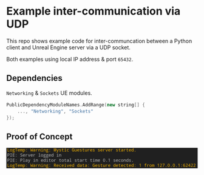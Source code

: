 # Example inter-communication via UDP


This repo shows example code for inter-communcation between a Python client and Unreal Engine server via a UDP socket.

Both examples using local IP address & port `65432`.

## Dependencies
`Networking` & `Sockets` UE modules.
```c++
PublicDependencyModuleNames.AddRange(new string[] {
    ..., "Networking", "Sockets"
});
```

## Proof of Concept
![alt text](ue_log.png)